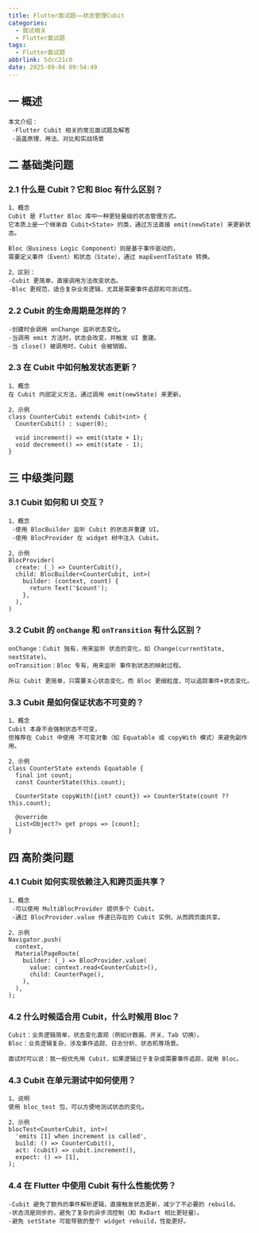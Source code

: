 ```yaml
---
title: Flutter面试题——状态管理Cubit
categories:
  - 面试相关
  - Flutter面试题
tags:
  - Flutter面试题
abbrlink: 5dcc21c0
date: 2025-09-04 09:54:49
---
```

## 一 概述

```
本文介绍：
 -Flutter Cubit 相关的常见面试题及解答
 -涵盖原理、用法、对比和实战场景
```

<!--more-->

## 二 基础类问题

### 2.1 什么是 Cubit？它和 Bloc 有什么区别？

```
1、概念
Cubit 是 Flutter Bloc 库中一种更轻量级的状态管理方式。
它本质上是一个继承自 Cubit<State> 的类，通过方法直接 emit(newState) 来更新状态。

Bloc（Business Logic Component）则是基于事件驱动的，
需要定义事件（Event）和状态（State），通过 mapEventToState 转换。

2、区别：
-Cubit 更简单，直接调用方法改变状态。
-Bloc 更规范，适合复杂业务逻辑，尤其是需要事件追踪和可测试性。
```

### 2.2 Cubit 的生命周期是怎样的？

```
-创建时会调用 onChange 监听状态变化。
-当调用 emit 方法时，状态会改变，并触发 UI 重建。
-当 close() 被调用时，Cubit 会被销毁。
```

### 2.3  在 Cubit 中如何触发状态更新？

```
1、概念
在 Cubit 内部定义方法，通过调用 emit(newState) 来更新。

2、示例
class CounterCubit extends Cubit<int> {
  CounterCubit() : super(0);

  void increment() => emit(state + 1);
  void decrement() => emit(state - 1);
}
```

## 三 中级类问题

### 3.1 Cubit 如何和 UI 交互？

```
1、概念
 -使用 BlocBuilder 监听 Cubit 的状态并重建 UI。
 -使用 BlocProvider 在 widget 树中注入 Cubit。
 
2、示例
BlocProvider(
  create: (_) => CounterCubit(),
  child: BlocBuilder<CounterCubit, int>(
    builder: (context, count) {
      return Text('$count');
    },
  ),
)
```

### 3.2 Cubit 的 `onChange` 和 `onTransition` 有什么区别？

```
onChange：Cubit 独有，用来监听 状态的变化，如 Change(currentState, nextState)。
onTransition：Bloc 专有，用来监听 事件到状态的映射过程。

所以 Cubit 更简单，只需要关心状态变化，而 Bloc 更细粒度，可以追踪事件+状态变化。
```

### 3.3 Cubit 是如何保证状态不可变的？

```
1、概念
Cubit 本身不会强制状态不可变，
但推荐在 Cubit 中使用 不可变对象（如 Equatable 或 copyWith 模式）来避免副作用。

2、示例
class CounterState extends Equatable {
  final int count;
  const CounterState(this.count);

  CounterState copyWith({int? count}) => CounterState(count ?? this.count);

  @override
  List<Object?> get props => [count];
}
```

## 四 高阶类问题

### 4.1 Cubit 如何实现依赖注入和跨页面共享？

```
1、概念
 -可以使用 MultiBlocProvider 提供多个 Cubit。
 -通过 BlocProvider.value 传递已存在的 Cubit 实例，从而跨页面共享。
 
2、示例
Navigator.push(
  context,
  MaterialPageRoute(
    builder: (_) => BlocProvider.value(
      value: context.read<CounterCubit>(),
      child: CounterPage(),
    ),
  ),
);
```

### 4.2 什么时候适合用 Cubit，什么时候用 Bloc？

```
Cubit：业务逻辑简单，状态变化直观（例如计数器、开关、Tab 切换）。
Bloc：业务逻辑复杂，涉及事件追踪、日志分析、状态机等场景。

面试时可以说：我一般优先用 Cubit，如果逻辑过于复杂或需要事件追踪，就用 Bloc。
```

### 4.3 Cubit 在单元测试中如何使用？

```
1、说明
使用 bloc_test 包，可以方便地测试状态的变化。

2、示例
blocTest<CounterCubit, int>(
  'emits [1] when increment is called',
  build: () => CounterCubit(),
  act: (cubit) => cubit.increment(),
  expect: () => [1],
);
```

### 4.4 在 Flutter 中使用 Cubit 有什么性能优势？

```
-Cubit 避免了额外的事件解析逻辑，直接触发状态更新，减少了不必要的 rebuild。
-状态流是同步的，避免了复杂的异步流控制（和 RxDart 相比更轻量）。
-避免 setState 可能导致的整个 widget rebuild，性能更好。
```

